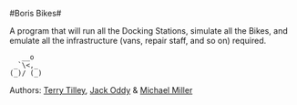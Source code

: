 #Boris Bikes#

A program that will run all the Docking Stations, simulate all the Bikes, and emulate all the infrastructure (vans, repair staff, and so on) required.

```
   __o
 _`\<,_
(_)/ (_)
```

Authors: [Terry Tilley](https://github.com/terrytilley/), [Jack Oddy](https://github.com/JackOddy/) & [Michael Miller](https://github.com/mjosephmiller/)
